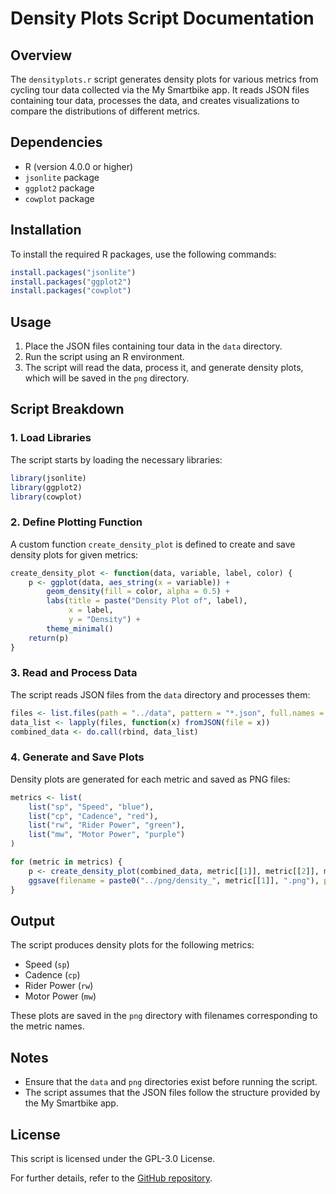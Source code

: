 
# Density Plots Script Documentation

## Overview
The `densityplots.r` script generates density plots for various metrics from cycling tour data collected via the My Smartbike app. It reads JSON files containing tour data, processes the data, and creates visualizations to compare the distributions of different metrics.

## Dependencies
- R (version 4.0.0 or higher)
- `jsonlite` package
- `ggplot2` package
- `cowplot` package

## Installation
To install the required R packages, use the following commands:
```R
install.packages("jsonlite")
install.packages("ggplot2")
install.packages("cowplot")
```

## Usage
1. Place the JSON files containing tour data in the `data` directory.
2. Run the script using an R environment.
3. The script will read the data, process it, and generate density plots, which will be saved in the `png` directory.

## Script Breakdown

### 1. Load Libraries
The script starts by loading the necessary libraries:
```R
library(jsonlite)
library(ggplot2)
library(cowplot)
```

### 2. Define Plotting Function
A custom function `create_density_plot` is defined to create and save density plots for given metrics:
```R
create_density_plot <- function(data, variable, label, color) {
    p <- ggplot(data, aes_string(x = variable)) +
        geom_density(fill = color, alpha = 0.5) +
        labs(title = paste("Density Plot of", label),
             x = label,
             y = "Density") +
        theme_minimal()
    return(p)
}
```

### 3. Read and Process Data
The script reads JSON files from the `data` directory and processes them:
```R
files <- list.files(path = "../data", pattern = "*.json", full.names = TRUE)
data_list <- lapply(files, function(x) fromJSON(file = x))
combined_data <- do.call(rbind, data_list)
```

### 4. Generate and Save Plots
Density plots are generated for each metric and saved as PNG files:
```R
metrics <- list(
    list("sp", "Speed", "blue"),
    list("cp", "Cadence", "red"),
    list("rw", "Rider Power", "green"),
    list("mw", "Motor Power", "purple")
)

for (metric in metrics) {
    p <- create_density_plot(combined_data, metric[[1]], metric[[2]], metric[[3]])
    ggsave(filename = paste0("../png/density_", metric[[1]], ".png"), plot = p)
}
```

## Output
The script produces density plots for the following metrics:
- Speed (`sp`)
- Cadence (`cp`)
- Rider Power (`rw`)
- Motor Power (`mw`)

These plots are saved in the `png` directory with filenames corresponding to the metric names.

## Notes
- Ensure that the `data` and `png` directories exist before running the script.
- The script assumes that the JSON files follow the structure provided by the My Smartbike app.

## License
This script is licensed under the GPL-3.0 License.

For further details, refer to the [GitHub repository](https://github.com/Byggvir/Radtouren).
